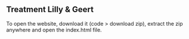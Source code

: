 ## Treatment Lilly & Geert
To open the website, download it (code > download zip), extract the zip anywhere and open the index.html file.
